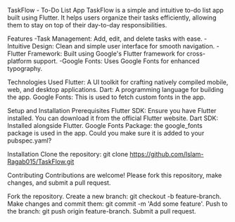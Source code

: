 TaskFlow - To-Do List App
TaskFlow is a simple and intuitive to-do list app built using Flutter. It helps users organize their tasks efficiently, allowing them to stay on top of their day-to-day responsibilities.

Features
-Task Management: Add, edit, and delete tasks with ease.
-Intuitive Design: Clean and simple user interface for smooth navigation.
-Flutter Framework: Built using Google's Flutter framework for cross-platform support.
-Google Fonts: Uses Google Fonts for enhanced typography.

Technologies Used
Flutter: A UI toolkit for crafting natively compiled mobile, web, and desktop applications.
Dart: A programming language for building the app.
Google Fonts: This is used to fetch custom fonts in the app.

Setup and Installation
Prerequisites
Flutter SDK: Ensure you have Flutter installed. You can download it from the official Flutter website.
Dart SDK: Installed alongside Flutter.
Google Fonts Package: the google_fonts package is used in the app. Could you make sure it is added to your pubspec.yaml?

Installation
Clone the repository:
git clone https://github.com/Islam-Ragab015/TaskFlow.git

Contributing
Contributions are welcome! Please fork this repository, make changes, and submit a pull request.

Fork the repository.
Create a new branch: git checkout -b feature-branch.
Make changes and commit them: git commit -m 'Add some feature'.
Push to the branch: git push origin feature-branch.
Submit a pull request.
